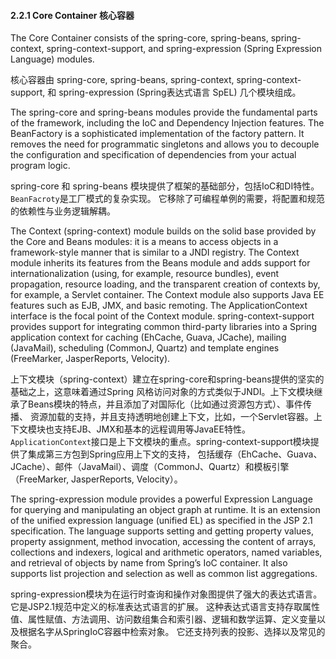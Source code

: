 #### 2.2.1 Core Container 核心容器


The Core Container consists of the spring-core, spring-beans, spring-context, spring-context-support, and spring-expression (Spring Expression Language) modules.

核心容器由 spring-core, spring-beans, spring-context, spring-context-support, 和 spring-expression (Spring表达式语言 SpEL) 几个模块组成。

The spring-core and spring-beans modules provide the fundamental parts of the framework, 
including the IoC and Dependency Injection features. 
The BeanFactory is a sophisticated implementation of the factory pattern. 
It removes the need for programmatic singletons and 
allows you to decouple the configuration and specification of dependencies
from your actual program logic.

spring-core 和 spring-beans 模块提供了框架的基础部分，包括IoC和DI特性。```BeanFacroty```是工厂模式的复杂实现。
它移除了可编程单例的需要，将配置和规范的依赖性与业务逻辑解耦。

The Context (spring-context) module builds on the solid base 
provided by the Core and Beans modules: 
it is a means to access objects in a framework-style 
manner that is similar to a JNDI registry. 
The Context module inherits its features from the Beans module 
and adds support for internationalization 
(using, for example, resource bundles), event propagation, 
resource loading, and the transparent creation of contexts by, 
for example, a Servlet container. 
The Context module also supports Java EE features such as EJB, JMX,
 and basic remoting. 
 The ApplicationContext interface is the focal point of the Context module.
  spring-context-support provides support for integrating common third-party 
  libraries into a Spring application context for caching 
  (EhCache, Guava, JCache), mailing (JavaMail), 
  scheduling (CommonJ, Quartz) and 
  template engines (FreeMarker, JasperReports, Velocity).

上下文模块（spring-context）建立在spring-core和spring-beans提供的坚实的基础之上，这意味着通过Spring
风格访问对象的方式类似于JNDI。上下文模块继承了Beans模块的特点，并且添加了对国际化（比如通过资源包方式）、事件传播、
资源加载的支持，并且支持透明地创建上下文，比如，一个Servlet容器。上下文模块也支持EJB、JMX和基本的远程调用等JavaEE特性。
```ApplicationContext```接口是上下文模块的重点。spring-context-support模块提供了集成第三方包到Spring应用上下文的支持，
包括缓存（EhCache、Guava、JCache）、邮件（JavaMail）、调度（CommonJ、Quartz）和模板引擎（FreeMarker, JasperReports, Velocity）。

The spring-expression module provides a powerful Expression Language 
for querying and manipulating an object graph at runtime. 
It is an extension of the unified expression language (unified EL) 
as specified in the JSP 2.1 specification. 
The language supports setting and getting property values, 
property assignment, method invocation, accessing the content of arrays, 
collections and indexers, logical and arithmetic operators, 
named variables, and retrieval of objects by name from 
Spring’s IoC container. 
It also supports list projection and selection 
as well as common list aggregations.

spring-expression模块为在运行时查询和操作对象图提供了强大的表达式语言。它是JSP2.1规范中定义的标准表达式语言的扩展。
这种表达式语言支持存取属性值、属性赋值、方法调用、访问数组集合和索引器、逻辑和数学运算、定义变量以及根据名字从SpringIoC容器中检索对象。
它还支持列表的投影、选择以及常见的聚合。
